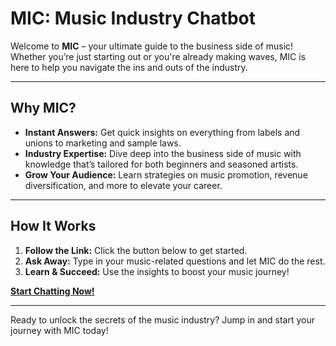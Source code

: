 # MIC: Music Industry Chatbot

Welcome to **MIC** – your ultimate guide to the business side of music! Whether you’re just starting out or you're already making waves, MIC is here to help you navigate the ins and outs of the industry.

---

## Why MIC?

- **Instant Answers:** Get quick insights on everything from labels and unions to marketing and sample laws.
- **Industry Expertise:** Dive deep into the business side of music with knowledge that’s tailored for both beginners and seasoned artists.
- **Grow Your Audience:** Learn strategies on music promotion, revenue diversification, and more to elevate your career.

---

## How It Works

1. **Follow the Link:** Click the button below to get started.
2. **Ask Away:** Type in your music-related questions and let MIC do the rest.
3. **Learn & Succeed:** Use the insights to boost your music journey!

[**Start Chatting Now!**](https://my-ai-xi-ten.vercel.app/)

---

Ready to unlock the secrets of the music industry? Jump in and start your journey with MIC today!


